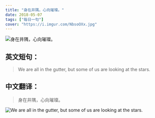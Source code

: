 ```yaml
---
title: "身在井隅，心向璀璨。"
date: 2018-05-07
tags: ["每日一句"]
cover: "https://i.imgur.com/NbsoOXx.jpg"
---
```


![身在井隅，心向璀璨。](https://i.imgur.com/lHLn2o2.jpg)

## 英文短句：
> We are all in the gutter, but some of us are looking at the stars.

<!--more-->

## 中文翻译：
> 身在井隅，心向璀璨。

![We are all in the gutter, but some of us are looking at the stars.](https://i.imgur.com/ojMPjJf.jpg)

